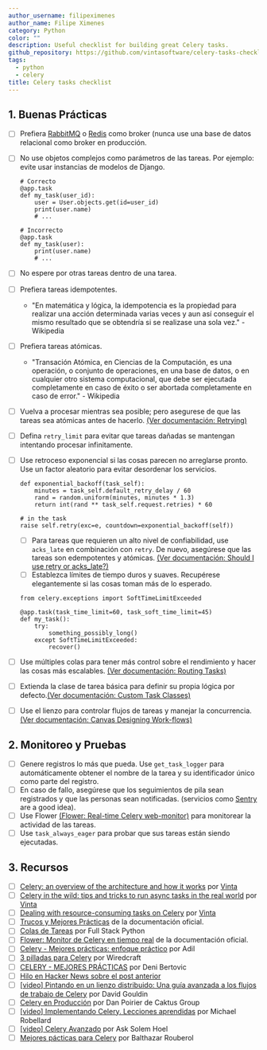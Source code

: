 ```yaml
---
author_username: filipeximenes
author_name: Filipe Ximenes
category: Python
color: ""
description: Useful checklist for building great Celery tasks.
github_repository: https://github.com/vintasoftware/celery-tasks-checklist
tags:
  - python
  - celery
title: Celery tasks checklist
---
```


## 1. Buenas Prácticas

- [ ] Prefiera [RabbitMQ](https://www.rabbitmq.com/) o [Redis](https://redis.io/) como broker (nunca use una base de datos relacional como broker en producción.
- [ ] No use objetos complejos como parámetros de las tareas. Por ejemplo: evite usar instancias de modelos de Django.

  ```
  # Correcto
  @app.task
  def my_task(user_id):
      user = User.objects.get(id=user_id)
      print(user.name)
      # ...
  ```

  ```
  # Incorrecto
  @app.task
  def my_task(user):
      print(user.name)
      # ...
  ```

- [ ] No espere por otras tareas dentro de una tarea.
- [ ] Prefiera tareas idempotentes.
  - "En matemática y lógica, la idempotencia es la propiedad para realizar una acción determinada varias veces y aun así conseguir el mismo resultado que se obtendría si se realizase una sola vez." - Wikipedia
- [ ] Prefiera tareas atómicas.
  - "Transación Atómica, en Ciencias de la Computación, es una operación, o conjunto de operaciones, en una base de datos, o en cualquier otro sistema computacional, que debe ser ejecutada completamente en caso de éxito o ser abortada completamente en caso de error." - Wikipedia
- [ ] Vuelva a procesar mientras sea posible; pero asegurese de que las tareas sea atómicas antes de hacerlo. [(Ver documentación: Retrying)](http://docs.celeryproject.org/en/latest/userguide/tasks.html#retrying)
- [ ] Defina `retry_limit` para evitar que tareas dañadas se mantengan intentando procesar infinitamente.
- [ ] Use retroceso exponencial si las cosas parecen no arreglarse pronto. Use un factor aleatorio para evitar desordenar los servicios.

  ```
  def exponential_backoff(task_self):
      minutes = task_self.default_retry_delay / 60
      rand = random.uniform(minutes, minutes * 1.3)
      return int(rand ** task_self.request.retries) * 60

  # in the task
  raise self.retry(exc=e, countdown=exponential_backoff(self))
  ```

  - [ ] Para tareas que requieren un alto nivel de confiabilidad, use `acks_late` en combinación con `retry`. De nuevo, asegúrese que las tareas son edempotentes y atómicas. [(Ver documentación: Should I use retry or acks_late?)](http://docs.celeryproject.org/en/latest/faq.html#faq-acks-late-vs-retry)
  - [ ] Establezca límites de tiempo duros y suaves. Recupérese elegantemente si las cosas toman más de lo esperado.

  ```
  from celery.exceptions import SoftTimeLimitExceeded

  @app.task(task_time_limit=60, task_soft_time_limit=45)
  def my_task():
      try:
          something_possibly_long()
      except SoftTimeLimitExceeded:
          recover()
  ```

- [ ] Use múltiples colas para tener más control sobre el rendimiento y hacer las cosas más escalables. [(Ver documentación: Routing Tasks)](http://docs.celeryproject.org/en/latest/userguide/routing.html)
- [ ] Extienda la clase de tarea básica para definir su propia lógica por defecto.[(Ver documentación: Custom Task Classes)](http://docs.celeryproject.org/en/latest/userguide/tasks.html#custom-task-classes)
- [ ] Use el lienzo para controlar flujos de tareas y manejar la concurrencia. [(Ver documentación: Canvas Designing Work-flows)](http://docs.celeryproject.org/en/latest/userguide/canvas.html)

## 2. Monitoreo y Pruebas

- [ ] Genere registros lo más que pueda. Use `get_task_logger` para automáticamente obtener el nombre de la tarea y su identificador único como parte del registro.
- [ ] En caso de fallo, asegúrese que los seguimientos de pila sean registrados y que las personas sean notificadas. (servicios como [Sentry](https://sentry.io) are a good idea).
- [ ] Use Flower [(Flower: Real-time Celery web-monitor)](http://docs.celeryproject.org/en/latest/userguide/monitoring.html#flower-real-time-celery-web-monitor) para monitorear la actividad de las tareas.
- [ ] Use `task_always_eager` para probar que sus tareas están siendo ejecutadas.

## 3. Recursos

- [ ] [Celery: an overview of the architecture and how it works](https://www.vinta.com.br/blog/2017/celery-overview-archtecture-and-how-it-works/) por [Vinta](https://www.vinta.com.br/)
- [ ] [Celery in the wild: tips and tricks to run async tasks in the real world](https://www.vinta.com.br/blog/2018/celery-wild-tips-and-tricks-run-async-tasks-real-world/) por [Vinta](https://www.vinta.com.br/)
- [ ] [Dealing with resource-consuming tasks on Celery](https://www.vinta.com.br/blog/2018/dealing-resource-consuming-tasks-celery/) por [Vinta](https://www.vinta.com.br/)
- [ ] [Trucos y Mejores Prácticas](http://celery.readthedocs.io/en/latest/userguide/tasks.html#tips-and-best-practices) de la documentación oficial.
- [ ] [Colas de Tareas](https://www.fullstackpython.com/task-queues.html) por Full Stack Python
- [ ] [Flower: Monitor de Celery en tiempo real](http://celery.readthedocs.io/en/latest/userguide/monitoring.html#flower-real-time-celery-web-monitor) de la documentación oficial.
- [ ] [Celery - Mejores prácticas: enfoque práctico](https://khashtamov.com/en/celery-best-practices-practical-approach/) por Adil
- [ ] [3 pilladas para Celery](https://wiredcraft.com/blog/3-gotchas-for-celery/) por Wiredcraft
- [ ] [CELERY - MEJORES PRÁCTICAS](https://denibertovic.com/posts/celery-best-practices/) por Deni Bertovic
- [ ] [Hilo en Hacker News sobre el post anterior](https://news.ycombinator.com/item?id=7909201)
- [ ] [[video] Pintando en un lienzo distribuido: Una guía avanzada a los flujos de trabajo de Celery](https://www.youtube.com/watch?v=XoMu8vhdc-A) por David Gouldin
- [ ] [Celery en Producción](https://www.caktusgroup.com/blog/2014/09/29/celery-production/) por Dan Poirier de Caktus Group
- [ ] [[video] Implementando Celery. Lecciones aprendidas](https://www.youtube.com/watch?v=hmtSe0yPi6I) por Michael Robellard
- [ ] [[video] Celery Avanzado](https://www.youtube.com/watch?v=gpKMwPoldak&t=1416s) por Ask Solem Hoel
- [ ] [Mejores pácticas para Celery](https://blog.balthazar-rouberol.com/celery-best-practices) por Balthazar Rouberol
